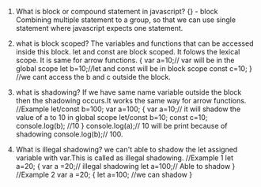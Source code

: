1. What is block or compound statement in javascript?
{} - block
Combining multiple statement to a group, so that we can use single statement where javascript expects one statement.

2. what is block scoped?
The variables and functions that can be accessed inside this block. let and const are block scoped. It folows the lexical scope. It is same for arrow functions.
{
    var a=10;// var will be in the global scope
    let b=10;//let and const will be in block scope
    const c=10;
}
//we cant access the b and c outside the block.

3. what is shadowing?
If we have same name variable outside the block then the shadowing occurs.It works the same way for arrow functions.
//Example
let/const b=100;
var a=100;
{
    var a=10;// it will shadow the value of a to 10 in global scope
    let/const b=10;
    const c=10;
    console.log(b); //10
}
console.log(a);// 10 will be print because of shadowing
console.log(b);// 100.

4. What is illegal shadowing?
we can't able to shadow the let assigned variable with var.This is called as illegal shadowing.
//Example 1
let a=20;
{
    var a =20;// illegal shadowing
    let a=100;// Able to shadow
}
//Example 2
var a =20;
{
    let a=100; //we can shadow
}